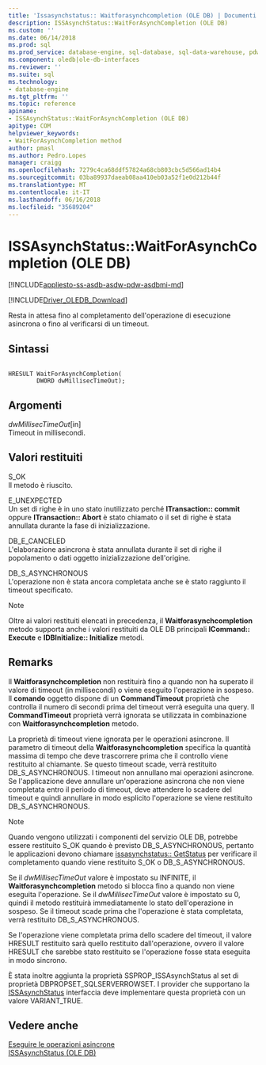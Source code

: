 ```yaml
---
title: 'Issasynchstatus:: Waitforasynchcompletion (OLE DB) | Documenti Microsoft'
description: ISSAsynchStatus::WaitForAsynchCompletion (OLE DB)
ms.custom: ''
ms.date: 06/14/2018
ms.prod: sql
ms.prod_service: database-engine, sql-database, sql-data-warehouse, pdw
ms.component: oledb|ole-db-interfaces
ms.reviewer: ''
ms.suite: sql
ms.technology:
- database-engine
ms.tgt_pltfrm: ''
ms.topic: reference
apiname:
- ISSAsynchStatus::WaitForAsynchCompletion (OLE DB)
apitype: COM
helpviewer_keywords:
- WaitForAsynchCompletion method
author: pmasl
ms.author: Pedro.Lopes
manager: craigg
ms.openlocfilehash: 7279c4ca68ddf57824a68cb803cbc5d566ad14b4
ms.sourcegitcommit: 03ba89937daeab08aa410eb03a52f1e0d212b44f
ms.translationtype: MT
ms.contentlocale: it-IT
ms.lasthandoff: 06/16/2018
ms.locfileid: "35689204"
---
```

# <a name="issasynchstatuswaitforasynchcompletion-ole-db"></a>ISSAsynchStatus::WaitForAsynchCompletion (OLE DB)
[!INCLUDE[appliesto-ss-asdb-asdw-pdw-asdbmi-md](../../../includes/appliesto-ss-asdb-asdw-pdw-asdbmi-md.md)]

[!INCLUDE[Driver_OLEDB_Download](../../../includes/driver_oledb_download.md)]

  Resta in attesa fino al completamento dell'operazione di esecuzione asincrona o fino al verificarsi di un timeout.  
  
## <a name="syntax"></a>Sintassi  
  
```  
  
HRESULT WaitForAsynchCompletion(   
        DWORD dwMillisecTimeOut);  
```  
  
## <a name="arguments"></a>Argomenti  
 *dwMillisecTimeOut*[in]  
 Timeout in millisecondi.  
  
## <a name="return-code-values"></a>Valori restituiti  
 S_OK  
 Il metodo è riuscito.  
  
 E_UNEXPECTED  
 Un set di righe è in uno stato inutilizzato perché **ITransaction:: commit** oppure **ITransaction:: Abort** è stato chiamato o il set di righe è stata annullata durante la fase di inizializzazione.  
  
 DB_E_CANCELED  
 L'elaborazione asincrona è stata annullata durante il set di righe il popolamento o dati oggetto inizializzazione dell'origine.  
  
 DB_S_ASYNCHRONOUS  
 L'operazione non è stata ancora completata anche se è stato raggiunto il timeout specificato.  
  
> [!NOTE]  
>  Oltre ai valori restituiti elencati in precedenza, il **Waitforasynchcompletion** metodo supporta anche i valori restituiti da OLE DB principali **ICommand:: Execute** e **IDBInitialize:: Initialize** metodi.  
  
## <a name="remarks"></a>Remarks  
 Il **Waitforasynchcompletion** non restituirà fino a quando non ha superato il valore di timeout (in millisecondi) o viene eseguito l'operazione in sospeso. Il **comando** oggetto dispone di un **CommandTimeout** proprietà che controlla il numero di secondi prima del timeout verrà eseguita una query. Il **CommandTimeout** proprietà verrà ignorata se utilizzata in combinazione con **Waitforasynchcompletion** metodo.  
  
 La proprietà di timeout viene ignorata per le operazioni asincrone. Il parametro di timeout della **Waitforasynchcompletion** specifica la quantità massima di tempo che deve trascorrere prima che il controllo viene restituito al chiamante. Se questo timeout scade, verrà restituito DB_S_ASYNCHRONOUS. I timeout non annullano mai operazioni asincrone. Se l'applicazione deve annullare un'operazione asincrona che non viene completata entro il periodo di timeout, deve attendere lo scadere del timeout e quindi annullare in modo esplicito l'operazione se viene restituito DB_S_ASYNCHRONOUS.  
  
> [!NOTE]  
>  Quando vengono utilizzati i componenti del servizio OLE DB, potrebbe essere restituito S_OK quando è previsto DB_S_ASYNCHRONOUS, pertanto le applicazioni devono chiamare [issasynchstatus:: GetStatus](../../oledb/ole-db-interfaces/issasynchstatus-getstatus-ole-db.md) per verificare il completamento quando viene restituito S_OK o DB_S_ASYNCHRONOUS.  
  
 Se il *dwMillisecTimeOut* valore è impostato su INFINITE, il **Waitforasynchcompletion** metodo si blocca fino a quando non viene eseguita l'operazione. Se il *dwMillisecTimeOut* valore è impostato su 0, quindi il metodo restituirà immediatamente lo stato dell'operazione in sospeso. Se il timeout scade prima che l'operazione è stata completata, verrà restituito DB_S_ASYNCHRONOUS.  
  
 Se l'operazione viene completata prima dello scadere del timeout, il valore HRESULT restituito sarà quello restituito dall'operazione, ovvero il valore HRESULT che sarebbe stato restituito se l'operazione fosse stata eseguita in modo sincrono.  
  
 È stata inoltre aggiunta la proprietà SSPROP_ISSAsynchStatus al set di proprietà DBPROPSET_SQLSERVERROWSET. I provider che supportano la [ISSAsynchStatus](../../oledb/ole-db-interfaces/issasynchstatus-ole-db.md) interfaccia deve implementare questa proprietà con un valore VARIANT_TRUE.  
  
## <a name="see-also"></a>Vedere anche  
 [Eseguire le operazioni asincrone](../../oledb/features/performing-asynchronous-operations.md)   
 [ISSAsynchStatus &#40;OLE DB&#41;](../../oledb/ole-db-interfaces/issasynchstatus-ole-db.md)  
  
  
